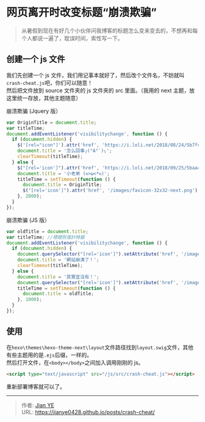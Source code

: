 # 网页离开时改变标题“崩溃欺骗”


> 从暑假到现在有好几个小伙伴问我博客的标题怎么变来变去的，不想再和每个人都说一遍了，耽误时间，索性写一下。

<!--more-->

## 创建一个 js 文件

我们先创建一个 js 文件，我们用记事本就好了，然后改个文件名，不妨就叫`crash-cheat.js`吧，你们可以随意！  
然后把文件放到 source 文件夹的 js 文件夹的 src 里面。（我用的 next 主题，放这里统一存放，其他主题随意）

崩溃欺骗 (Jquery 版）

```js 崩溃欺骗 (Jquery 版）
var OriginTitle = document.title;
var titleTime;
document.addEventListener('visibilitychange', function () {
  if (document.hidden) {
    $('[rel="icon"]').attr('href', 'https://i.loli.net/2018/08/24/5b7fcb00ed9bf.png');
    document.title = '怎么回事╭(°A°`)╮';
    clearTimeout(titleTime);
  } else {
    $("[rel='icon']").attr('href', 'https://i.loli.net/2018/09/25/5baa4f21661e7.png');
    document.title = '小老弟 (ฅ>ω<*ฅ)';
    titleTime = setTimeout(function () {
      document.title = OriginTitle;
      $("[rel='icon']").attr('href', '/images/favicon-32x32-next.png');
    }, 2000);
  }
});
```

崩溃欺骗 (JS 版）

```js 崩溃欺骗 (JS 版）
var oldTitle = document.title;
var titleTime; //標題恢復計時器
document.addEventListener('visibilitychange', function () {
  if (document.hidden) {
    document.querySelector("[rel='icon']").setAttribute('href', '/images/icons/favicon-32.png');
    document.title = '網站崩潰了！';
    clearTimeout(titleTime);
  } else {
    document.title = '其實並沒有！';
    document.querySelector("[rel='icon']").setAttribute('href', '/images/icons/crash.png');
    titleTime = setTimeout(function () {
      document.title = oldTitle;
    }, 1000);
  }
});
```

## 使用

在`hexo\themes\hexo-theme-next\layout`文件路径找到`layout.swig`文件，其他有些主题用的是`.ejs`后缀，一样的。  
然后打开文件，在`<body></body>`之间加入调用刚刚的 js。

```html
<script type="text/javascript" src="/js/src/crash-cheat.js"></script>
```

重新部署博客就可以了。


---

> 作者: [Jian YE](https://github.com/jianye0428)  
> URL: https://jianye0428.github.io/posts/crash-cheat/  

